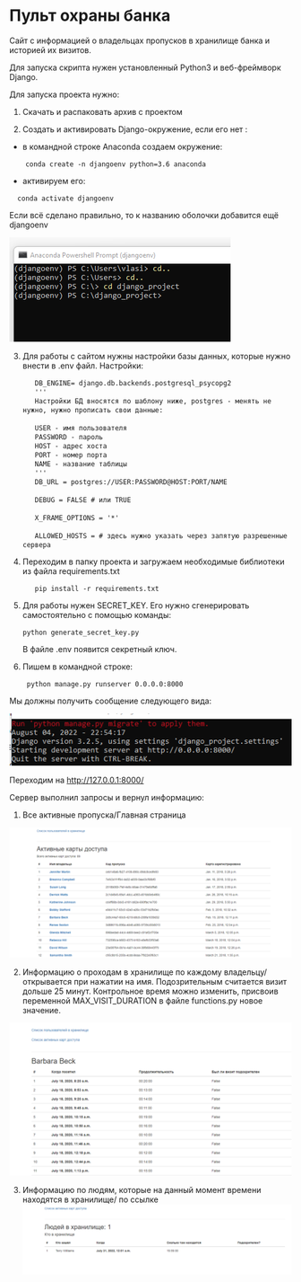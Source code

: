 # Пульт охраны банка

Сайт с информацией о владельцах пропусков в хранилище банка и историей их визитов.

Для запуска скрипта нужен установленный Python3 и веб-фреймворк Django.

Для запуска проекта нужно:

 1. Скачать и распаковать архив с проектом

 2. Создать и активировать Django-окружение, если его нет :
 
  - в командной строке Anaconda создаем окружение:
    
   ```
       conda create -n djangoenv python=3.6 anaconda 
   ```
 - активируем его: 
   
  ```
    conda activate djangoenv
  ```
 
 Если всё сделано правильно, то к названию оболочки добавится ещё djangoenv
 
 ![Создали и активировали окружение](https://github.com/atskayasatana/Images/blob/20dde0a58f69e6d5643b004ccf2d15d388d401c4/%D0%BF%D0%B5%D1%80%D0%B5%D1%85%D0%BE%D0%B4%20%D0%B2%20%D0%BF%D0%B0%D0%BF%D0%BA%D1%83%20%D0%BF%D1%80%D0%BE%D0%B5%D0%BA%D1%82%D0%B0.png "Активировали окружение")
 
 
3. Для работы с сайтом нужны настройки базы данных, которые нужно внести в .env файл.
   Настройки:
   
   ```Python3
      DB_ENGINE= django.db.backends.postgresql_psycopg2 
      '''
      Настройки БД вносятся по шаблону ниже, postgres - менять не нужно, нужно прописать свои данные:
      
      USER - имя пользователя
      PASSWORD - пароль
      HOST - адрес хоста
      PORT - номер порта
      NAME - название таблицы
      '''
      DB_URL = postgres://USER:PASSWORD@HOST:PORT/NAME 
   
      DEBUG = FALSE # или TRUE
      
      X_FRAME_OPTIONS = '*'

      ALLOWED_HOSTS = # здесь нужно указать через запятую разрешенные сервера 
   ```
 

4. Переходим в папку проекта и загружаем необходимые библиотеки из файла requirements.txt 
   ```
      pip install -r requirements.txt
   ```
5. Для работы нужен SECRET_KEY. Его нужно сгенерировать самостоятельно с помощью команды:
   ```
   python generate_secret_key.py
   ```
   В файле .env появится секретный ключ.
   
 6. Пишем в командной строке: 
    ```
     python manage.py runserver 0.0.0.0:8000
    ```

Мы должны получить сообщение следующего вида:

 ![Сервер](https://github.com/atskayasatana/Images/blob/5745c6f4324c145b102c3835d034253ba60b2467/managepy.png)

Переходим на http://127.0.0.1:8000/

Сервер выполнил запросы и вернул информацию:
1. Все активные пропуска/Главная страница

 ![Главная](https://github.com/atskayasatana/Images/blob/main/%D0%B3%D0%BB%D0%B0%D0%B2%D0%BD%D0%B0%D1%8F%20%D1%81%D1%82%D1%80%D0%B0%D0%BD%D0%B8%D1%86%D0%B0.png)

2. Информацию о проходам в хранилище по каждому владельцу/открывается при нажатии на имя. Подозрительным считается визит дольше 25 минут. Контрольное время можно изменить, присвоив переменной MAX_VISIT_DURATION в файле functions.py новое значение.

![Владелец](https://github.com/atskayasatana/Images/blob/97f1cf121b643d7a9c438441de2e3ca891573b33/%D0%92%D0%B8%D0%B7%D0%B8%D1%82%D1%8B%20%D0%BF%D0%BE%D0%BB%D1%8C%D0%B7%D0%BE%D0%B2%D0%B0%D1%82%D0%B5%D0%BB%D1%8F.png)

3. Информацию по людям, которые на данный момент времени находятся в хранилище/ по ссылке 
![В хранилище](https://github.com/atskayasatana/Images/blob/97f1cf121b643d7a9c438441de2e3ca891573b33/%D0%A1%D0%B5%D0%B9%D1%87%D0%B0%D1%81%20%D0%B2%20%D1%85%D1%80%D0%B0%D0%BD%D0%B8%D0%BB%D0%B8%D1%89%D0%B5.png)
